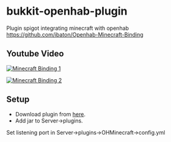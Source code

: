 # bukkit-openhab-plugin

Plugin spigot integrating minecraft with openhab
https://github.com/ibaton/Openhab-Minecraft-Binding

## Youtube Video
[![Minecraft Binding 1](http://img.youtube.com/vi/TdvkTorzkXU/0.jpg)](https://youtu.be/TdvkTorzkXU)

[![Minecraft Binding 2](http://img.youtube.com/vi/zAyNWmr7byE/0.jpg)](https://youtu.be/zAyNWmr7byE)

## Setup
- Download plugin from [here](https://github.com/ilektron/bukkit-openhab-plugin/releases/download/1.10/OHMinecraft.jar). 
- Add jar to Server->plugins.

Set listening port in Server->plugins->OHMinecraft->config.yml
